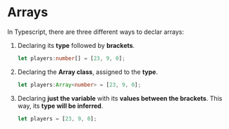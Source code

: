 # Arrays

In Typescript, there are three different ways to declar arrays:

1. Declaring its **type** followed by **brackets**.

	```typescript 
	let players:number[] = [23, 9, 0];
	```

2. Declaring the **Array class**, assigned to the **type**.

	```typescript
	let players:Array<number> = [23, 9, 0];
	```

3. Declaring **just the variable** with its **values between the brackets**. This way, its **type will be inferred**.
	
	```typescript
	let players = [23, 9, 0];
	```
